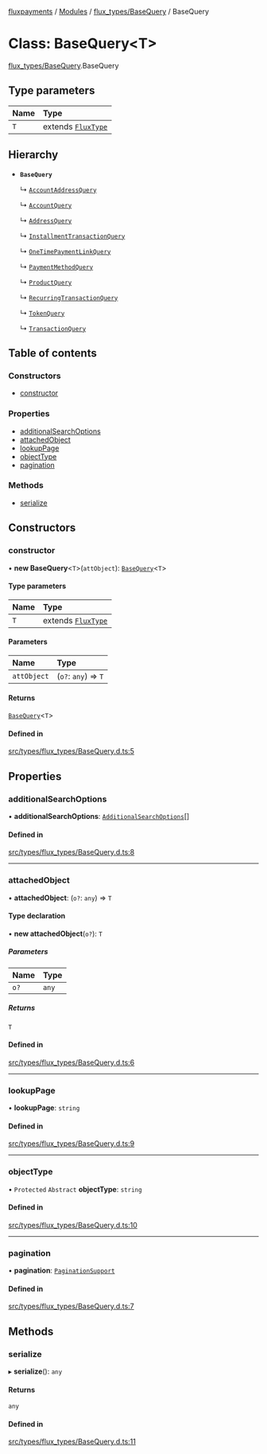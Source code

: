 [fluxpayments](../README.md) / [Modules](../modules.md) / [flux\_types/BaseQuery](../modules/flux_types_BaseQuery.md) / BaseQuery

# Class: BaseQuery\<T\>

[flux\_types/BaseQuery](../modules/flux_types_BaseQuery.md).BaseQuery

## Type parameters

| Name | Type |
| :------ | :------ |
| `T` | extends [`FluxType`](flux_types_FluxType.FluxType.md) |

## Hierarchy

- **`BaseQuery`**

  ↳ [`AccountAddressQuery`](flux_types_AccountAddressQuery.AccountAddressQuery.md)

  ↳ [`AccountQuery`](flux_types_AccountQuery.AccountQuery.md)

  ↳ [`AddressQuery`](flux_types_AddressQuery.AddressQuery.md)

  ↳ [`InstallmentTransactionQuery`](flux_types_InstallmentTransactionQuery.InstallmentTransactionQuery.md)

  ↳ [`OneTimePaymentLinkQuery`](flux_types_OneTimePaymentLinkQuery.OneTimePaymentLinkQuery.md)

  ↳ [`PaymentMethodQuery`](flux_types_PaymentMethodQuery.PaymentMethodQuery.md)

  ↳ [`ProductQuery`](flux_types_ProductQuery.ProductQuery.md)

  ↳ [`RecurringTransactionQuery`](flux_types_RecurringTransactionQuery.RecurringTransactionQuery.md)

  ↳ [`TokenQuery`](flux_types_TokenQuery.TokenQuery.md)

  ↳ [`TransactionQuery`](flux_types_TransactionQuery.TransactionQuery.md)

## Table of contents

### Constructors

- [constructor](flux_types_BaseQuery.BaseQuery.md#constructor)

### Properties

- [additionalSearchOptions](flux_types_BaseQuery.BaseQuery.md#additionalsearchoptions)
- [attachedObject](flux_types_BaseQuery.BaseQuery.md#attachedobject)
- [lookupPage](flux_types_BaseQuery.BaseQuery.md#lookuppage)
- [objectType](flux_types_BaseQuery.BaseQuery.md#objecttype)
- [pagination](flux_types_BaseQuery.BaseQuery.md#pagination)

### Methods

- [serialize](flux_types_BaseQuery.BaseQuery.md#serialize)

## Constructors

### constructor

• **new BaseQuery**\<`T`\>(`attObject`): [`BaseQuery`](flux_types_BaseQuery.BaseQuery.md)\<`T`\>

#### Type parameters

| Name | Type |
| :------ | :------ |
| `T` | extends [`FluxType`](flux_types_FluxType.FluxType.md) |

#### Parameters

| Name | Type |
| :------ | :------ |
| `attObject` | (`o?`: `any`) => `T` |

#### Returns

[`BaseQuery`](flux_types_BaseQuery.BaseQuery.md)\<`T`\>

#### Defined in

[src/types/flux_types/BaseQuery.d.ts:5](https://github.com/fluxpayments1/fluxpayments_api_ts/blob/04e1ffcb5aff57642b62dd938b8f3f584c8b091f/src/types/flux_types/BaseQuery.d.ts#L5)

## Properties

### additionalSearchOptions

• **additionalSearchOptions**: [`AdditionalSearchOptions`](flux_types_AdditionalSearchOptions.AdditionalSearchOptions.md)[]

#### Defined in

[src/types/flux_types/BaseQuery.d.ts:8](https://github.com/fluxpayments1/fluxpayments_api_ts/blob/04e1ffcb5aff57642b62dd938b8f3f584c8b091f/src/types/flux_types/BaseQuery.d.ts#L8)

___

### attachedObject

• **attachedObject**: (`o?`: `any`) => `T`

#### Type declaration

• **new attachedObject**(`o?`): `T`

##### Parameters

| Name | Type |
| :------ | :------ |
| `o?` | `any` |

##### Returns

`T`

#### Defined in

[src/types/flux_types/BaseQuery.d.ts:6](https://github.com/fluxpayments1/fluxpayments_api_ts/blob/04e1ffcb5aff57642b62dd938b8f3f584c8b091f/src/types/flux_types/BaseQuery.d.ts#L6)

___

### lookupPage

• **lookupPage**: `string`

#### Defined in

[src/types/flux_types/BaseQuery.d.ts:9](https://github.com/fluxpayments1/fluxpayments_api_ts/blob/04e1ffcb5aff57642b62dd938b8f3f584c8b091f/src/types/flux_types/BaseQuery.d.ts#L9)

___

### objectType

• `Protected` `Abstract` **objectType**: `string`

#### Defined in

[src/types/flux_types/BaseQuery.d.ts:10](https://github.com/fluxpayments1/fluxpayments_api_ts/blob/04e1ffcb5aff57642b62dd938b8f3f584c8b091f/src/types/flux_types/BaseQuery.d.ts#L10)

___

### pagination

• **pagination**: [`PaginationSupport`](flux_types_PaginationSupport.PaginationSupport.md)

#### Defined in

[src/types/flux_types/BaseQuery.d.ts:7](https://github.com/fluxpayments1/fluxpayments_api_ts/blob/04e1ffcb5aff57642b62dd938b8f3f584c8b091f/src/types/flux_types/BaseQuery.d.ts#L7)

## Methods

### serialize

▸ **serialize**(): `any`

#### Returns

`any`

#### Defined in

[src/types/flux_types/BaseQuery.d.ts:11](https://github.com/fluxpayments1/fluxpayments_api_ts/blob/04e1ffcb5aff57642b62dd938b8f3f584c8b091f/src/types/flux_types/BaseQuery.d.ts#L11)
